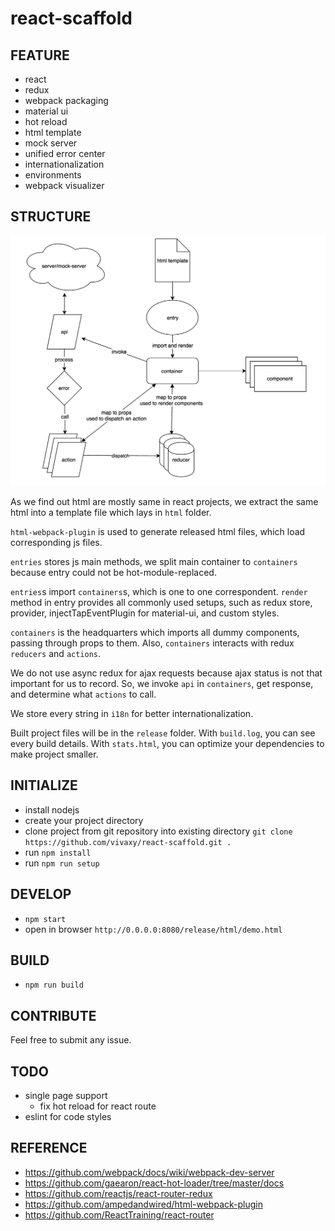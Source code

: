 # react-scaffold

## FEATURE

- react
- redux
- webpack packaging
- material ui
- hot reload
- html template
- mock server
- unified error center
- internationalization
- environments
- webpack visualizer

## STRUCTURE

![flowchart](./docs/flowchart.png)

As we find out html are mostly same in react projects, we extract the same html into a template file which lays in `html` folder.

`html-webpack-plugin` is used to generate released html files, which load corresponding js files.

`entries` stores js main methods, we split main container to `containers` because entry could not be hot-module-replaced.

`entries`s import `containers`s, which is one to one correspondent. `render` method in entry provides all commonly used setups, such as redux store, provider, injectTapEventPlugin for material-ui, and custom styles.

`containers` is the headquarters which imports all dummy components, passing through props to them. Also, `containers` interacts with redux `reducers` and `actions`.

We do not use async redux for ajax requests because ajax status is not that important for us to record. So, we invoke `api` in `containers`, get response, and determine what `actions` to call.

We store every string in `i18n` for better internationalization.

Built project files will be in the `release` folder. With `build.log`, you can see every build details. With `stats.html`, you can optimize your dependencies to make project smaller.

## INITIALIZE

- install nodejs
- create your project directory
- clone project from git repository into existing directory `git clone https://github.com/vivaxy/react-scaffold.git .`
- run `npm install`
- run `npm run setup`

## DEVELOP

- `npm start`
- open in browser `http://0.0.0.0:8080/release/html/demo.html`

## BUILD

- `npm run build`

## CONTRIBUTE

Feel free to submit any issue.

## TODO

- single page support
    - fix hot reload for react route
- eslint for code styles

## REFERENCE

- https://github.com/webpack/docs/wiki/webpack-dev-server
- https://github.com/gaearon/react-hot-loader/tree/master/docs
- https://github.com/reactjs/react-router-redux
- https://github.com/ampedandwired/html-webpack-plugin
- https://github.com/ReactTraining/react-router
